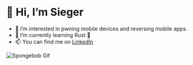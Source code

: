 👋 Hi, I’m Sieger
=================

- 👀 I’m interested in pwning mobile devices and reversing mobile apps.
- 🌱 I’m currently learning Rust :crab:
- 📫 You can find me on [LinkedIn](https://www.linkedin.com/in/sieger-v)


![Spongebob Gif](/TPtJ.gif)

<!---
![Reverse Engineer Gif](/NewFreeJay-max-1mb.gif)
- 💞️ I’m looking to collaborate on  
- 📫 How to reach me ...
-->
<!---
sieger82/sieger82 is a ✨ special ✨ repository because its `README.md` (this file) appears on your GitHub profile.
You can click the Preview link to take a look at your changes.
--->
